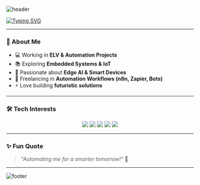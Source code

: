 ![header](https://capsule-render.vercel.app/api?type=waving&color=0:00f260,100:0575e6&height=200&section=header&text=Abishek%20MS&fontSize=40&fontColor=fff)

[![Typing SVG](https://readme-typing-svg.herokuapp.com?size=22&color=00F7FF&center=true&vCenter=true&width=600&lines=🚀+ELV+Project+Engineer;⚡+Embedded+IoT+%26+Edge+AI+Learner;🤖+Automation+Workflow+Freelancer;🌟+Tech+Explorer+%7C+Futuristic+Thinker)](https://git.io/typing-svg)

---

### 🌟 About Me  
- 💻 Working in **ELV & Automation Projects**  
- 📚 Exploring **Embedded Systems & IoT**  
- 🤖 Passionate about **Edge AI & Smart Devices**  
- 🎯 Freelancing in **Automation Workflows (n8n, Zapier, Bots)**  
- ⚡ Love building **futuristic solutions**  

---

### 🛠️ Tech Interests  
<p align="center">
  <img src="https://img.shields.io/badge/Embedded%20Systems-00979D?style=for-the-badge&logo=arduino&logoColor=white" />
  <img src="https://img.shields.io/badge/IoT-FF6F00?style=for-the-badge&logo=esphome&logoColor=white" />
  <img src="https://img.shields.io/badge/Automation-F05032?style=for-the-badge&logo=zapier&logoColor=white" />
  <img src="https://img.shields.io/badge/Edge%20AI-8E2DE2?style=for-the-badge&logo=tensorflow&logoColor=white" />
  <img src="https://img.shields.io/badge/Python-3776AB?style=for-the-badge&logo=python&logoColor=white" />
</p>

---

### ✨ Fun Quote  
> *"Automating me for a smarter tomorrow!"* 🚀  

---

![footer](https://capsule-render.vercel.app/api?type=waving&color=0:0575e6,100:00f260&height=150&section=footer)
